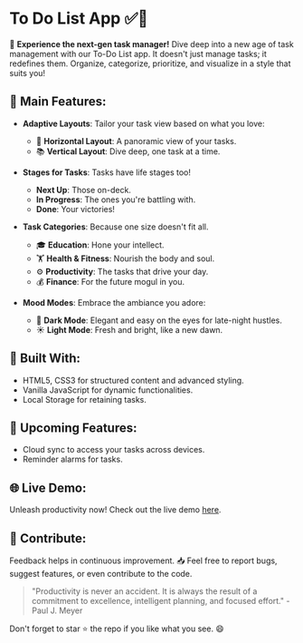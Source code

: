 # To Do List App ✅📝

🌟 **Experience the next-gen task manager!** Dive deep into a new age of task management with our To-Do List app. It doesn't just manage tasks; it redefines them. Organize, categorize, prioritize, and visualize in a style that suits you!

## 🚀 Main Features:

- **Adaptive Layouts**: Tailor your task view based on what you love:
  - 🌈 **Horizontal Layout**: A panoramic view of your tasks.
  - 📚 **Vertical Layout**: Dive deep, one task at a time.

- **Stages for Tasks**: Tasks have life stages too!
  - **Next Up**: Those on-deck.
  - **In Progress**: The ones you're battling with.
  - **Done**: Your victories!

- **Task Categories**: Because one size doesn't fit all.
  - 🎓 **Education**: Hone your intellect.
  - 🏋️ **Health & Fitness**: Nourish the body and soul.
  - ⚙️ **Productivity**: The tasks that drive your day.
  - 💰 **Finance**: For the future mogul in you.

- **Mood Modes**: Embrace the ambiance you adore:
  - 🌙 **Dark Mode**: Elegant and easy on the eyes for late-night hustles.
  - ☀️ **Light Mode**: Fresh and bright, like a new dawn.
  
## 🔧 Built With:
- HTML5, CSS3 for structured content and advanced styling.
- Vanilla JavaScript for dynamic functionalities.
- Local Storage for retaining tasks.

## 🔭 Upcoming Features:
- Cloud sync to access your tasks across devices.
- Reminder alarms for tasks.

## 🌐 Live Demo:
Unleash productivity now! Check out the live demo [here](https://mohamed-huss.github.io/ToDo-List-App/).

## 🙏 Contribute:
Feedback helps in continuous improvement. 📥 Feel free to report bugs, suggest features, or even contribute to the code.

> "Productivity is never an accident. It is always the result of a commitment to excellence, intelligent planning, and focused effort." - Paul J. Meyer

Don't forget to star ⭐ the repo if you like what you see. 😄

